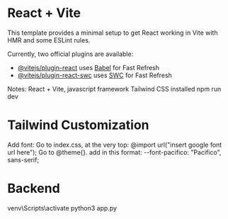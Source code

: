# React + Vite

This template provides a minimal setup to get React working in Vite with HMR and some ESLint rules.

Currently, two official plugins are available:

- [@vitejs/plugin-react](https://github.com/vitejs/vite-plugin-react/blob/main/packages/plugin-react/README.md) uses [Babel](https://babeljs.io/) for Fast Refresh
- [@vitejs/plugin-react-swc](https://github.com/vitejs/vite-plugin-react-swc) uses [SWC](https://swc.rs/) for Fast Refresh

Notes: React + Vite, javascript framework
Tailwind CSS installed
npm run dev

# Tailwind Customization
Add font: Go to index.css, at the very top: @import url("insert google font url here"); Go to @theme{}. add in this format: --font-pacifico: "Pacifico", sans-serif;

# Backend
venv\Scripts\activate
python3 app.py